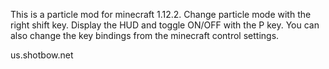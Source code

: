 This is a particle mod for minecraft 1.12.2.
Change particle mode with the right shift key. Display the HUD and toggle ON/OFF with the P key.
You can also change the key bindings from the minecraft control settings.

us.shotbow.net
